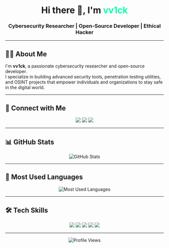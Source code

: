 <!-- Header -->
<h1 align="center">Hi there 👋, I'm <span style="color:#00FFAA;">vv1ck</span></h1>
<h3 align="center">Cybersecurity Researcher | Open-Source Developer | Ethical Hacker</h3>

---

## 👨‍💻 About Me
I'm **vv1ck**, a passionate cybersecurity researcher and open-source developer.  
I specialize in building advanced security tools, penetration testing utilities, and OSINT projects that empower individuals and organizations to stay safe in the digital world.

---

## 🔗 Connect with Me
<p align="center">
  <a href="https://instagram.com/221298" target="_blank"><img src="https://img.shields.io/badge/Instagram-E4405F?style=for-the-badge&logo=instagram&logoColor=white"/></a>
  <a href="https://t.me/jjnn14" target="_blank"><img src="https://img.shields.io/badge/Telegram-2CA5E0?style=for-the-badge&logo=telegram&logoColor=white"/></a>
  <a href="https://t.me/vv3ck" target="_blank"><img src="https://img.shields.io/badge/Telegram%20Channel-0088cc?style=for-the-badge&logo=telegram&logoColor=white"/></a>
</p>

---

## 📊 GitHub Stats
<p align="center">
  <img src="https://github-readme-stats.vercel.app/api?username=vv1ck&show_icons=true&theme=tokyonight&hide_border=true&count_private=true" alt="GitHub Stats"/>
</p>

---

## 🚀 Most Used Languages
<p align="center">
  <img src="https://github-readme-stats.vercel.app/api/top-langs/?username=vv1ck&layout=compact&theme=tokyonight&hide_border=true" alt="Most Used Languages"/>
</p>

---

## 🛠️ Tech Skills
<p align="center">
  <img src="https://img.shields.io/badge/Python-3776AB?style=for-the-badge&logo=python&logoColor=white"/>
  <img src="https://img.shields.io/badge/Cybersecurity-000000?style=for-the-badge&logo=Hack%20The%20Box&logoColor=green"/>
  <img src="https://img.shields.io/badge/OSINT-FF0000?style=for-the-badge&logo=searchengin&logoColor=white"/>
  <img src="https://img.shields.io/badge/Linux-FCC624?style=for-the-badge&logo=linux&logoColor=black"/>
  <img src="https://img.shields.io/badge/Pentesting-333333?style=for-the-badge&logo=kalilinux&logoColor=white"/>
</p>

---

<p align="center">
  <img src="https://komarev.com/ghpvc/?username=vv1ck&label=Profile%20Views&color=0e75b6&style=flat" alt="Profile Views"/>
</p>
